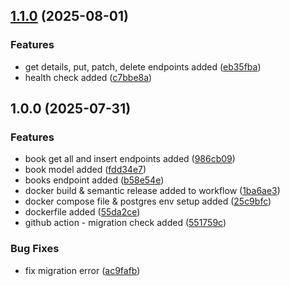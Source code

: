## [1.1.0](https://github.com/Swan276/books-catalog-api/compare/v1.0.0...v1.1.0) (2025-08-01)

### Features

* get details, put, patch, delete endpoints added ([eb35fba](https://github.com/Swan276/books-catalog-api/commit/eb35fba05dfd9400e017418cd40001908c376abc))
* health check added ([c7bbe8a](https://github.com/Swan276/books-catalog-api/commit/c7bbe8aa0128568c91816e4cee63cc8d7507fa74))

## 1.0.0 (2025-07-31)

### Features

* book get all and insert endpoints added ([986cb09](https://github.com/Swan276/books-catalog-api/commit/986cb09cdccd939a2bdecd917607b3f72afcc485))
* book model added ([fdd34e7](https://github.com/Swan276/books-catalog-api/commit/fdd34e70fbe00d8326d38e585215e8ba708be838))
* books endpoint added ([b58e54e](https://github.com/Swan276/books-catalog-api/commit/b58e54edb3085f2612b8ed4929fc728c5bac4412))
* docker build & semantic release added to workflow ([1ba6ae3](https://github.com/Swan276/books-catalog-api/commit/1ba6ae30f476b811767480fda8a607b42fbfa3ea))
* docker compose file & postgres env setup added ([25c9bfc](https://github.com/Swan276/books-catalog-api/commit/25c9bfcf2280f83f5d4870c1f3c903c2a562c6e5))
* dockerfile added ([55da2ce](https://github.com/Swan276/books-catalog-api/commit/55da2cee856cc734c02980ae3b13874251f7e7d0))
* github action - migration check added ([551759c](https://github.com/Swan276/books-catalog-api/commit/551759c1828fc5a73a6105514f9cce76c8a33169))

### Bug Fixes

* fix migration error ([ac9fafb](https://github.com/Swan276/books-catalog-api/commit/ac9fafbfe9209e533fa8f9c7b3c1f51c1d13bee1))
